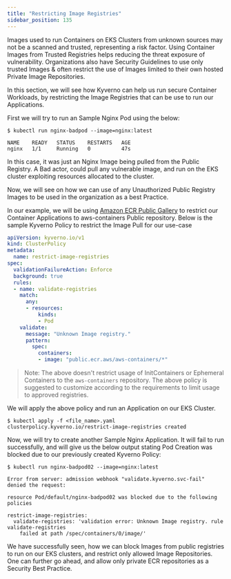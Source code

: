 ```yaml
---
title: "Restricting Image Registries"
sidebar_position: 135
---
```


Images used to run Containers on EKS Clusters from unknown sources may not be a scanned and trusted, representing a risk factor. Using Container Images from Trusted Registries helps reducing the threat exposure of vulnerability. Organizations also have Security Guidelines to use only trusted Images & often restrict the use of Images limited to their own hosted Private Image Repositories.

In this section, we will see how Kyverno can help us run secure Container Workloads, by restricting the Image Registries that can be use to run our Applications.

First we will try to run an Sample Nginx Pod using the below:

``` shell
$ kubectl run nginx-badpod --image=nginx:latest

NAME    READY   STATUS    RESTARTS   AGE
nginx   1/1     Running   0          47s
```

In this case, it was just an Nginx Image being pulled from the Public Registry. A Bad actor, could pull any vulnerable image, and run on the EKS cluster exploiting resources allocated to the cluster.

Now, we will see on how we can use of any Unauthorized Public Registry Images to be used in the organization as a best Practice.

In our example, we will be using [Amazon ECR Public Gallery](https://gallery.ecr.aws/) to restrict our Container Applications to aws-containers Public repository. Below is the sample Kyverno Policy to restrict the Image Pull for our use-case

``` yaml
apiVersion: kyverno.io/v1
kind: ClusterPolicy
metadata:
  name: restrict-image-registries
spec:
  validationFailureAction: Enforce
  background: true
  rules:
  - name: validate-registries
    match:
      any:
      - resources:
          kinds:
          - Pod
    validate:
      message: "Unknown Image registry."
      pattern:
        spec:
          containers:
          - image: "public.ecr.aws/aws-containers/*"
```

> Note: The above doesn't restrict usage of InitContainers or Ephemeral Containers to the `aws-containers` repository. The above policy is suggested to customize according to the requirements to limit usage to approved registries.

We will apply the above policy and run an Application on our EKS Cluster.

``` shell
$ kubectl apply -f <file_name>.yaml
clusterpolicy.kyverno.io/restrict-image-registries created
```

Now, we will try to create another Sample Nginx Application. It will fail to run successfully, and will give us the below output stating Pod Creation was blocked due to our previously created Kyverno Policy:

``` shell
$ kubectl run nginx-badpod02 --image=nginx:latest

Error from server: admission webhook "validate.kyverno.svc-fail" denied the request:

resource Pod/default/nginx-badpod02 was blocked due to the following policies

restrict-image-registries:
  validate-registries: 'validation error: Unknown Image registry. rule validate-registries
    failed at path /spec/containers/0/image/'
```

We have successfully seen, how we can block Images from public registries to run on our EKS clusters, and restrict only allowed Image Repositories. One can further go ahead, and allow only private ECR repositories as a Security Best Practice.
